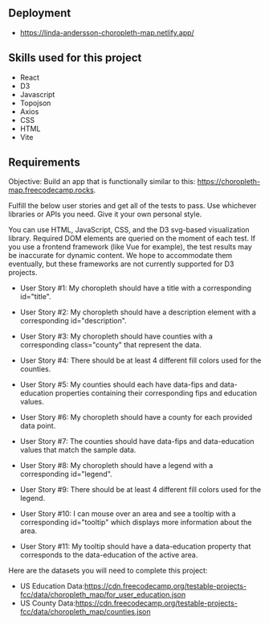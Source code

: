 ## Deployment
* https://linda-andersson-choropleth-map.netlify.app/

## Skills used for this project
* React
* D3
* Javascript
* Topojson
* Axios
* CSS
* HTML 
* Vite

## Requirements
Objective: Build an app that is functionally similar to this: https://choropleth-map.freecodecamp.rocks.

Fulfill the below user stories and get all of the tests to pass. Use whichever libraries or APIs you need. Give it your own personal style.

You can use HTML, JavaScript, CSS, and the D3 svg-based visualization library. Required DOM elements are queried on the moment of each test. If you use a frontend framework (like Vue for example), the test results may be inaccurate for dynamic content. We hope to accommodate them eventually, but these frameworks are not currently supported for D3 projects.

* User Story #1: My choropleth should have a title with a corresponding id="title".

* User Story #2: My choropleth should have a description element with a corresponding id="description".

* User Story #3: My choropleth should have counties with a corresponding class="county" that represent the data.

* User Story #4: There should be at least 4 different fill colors used for the counties.

* User Story #5: My counties should each have data-fips and data-education properties containing their corresponding fips and education values.

* User Story #6: My choropleth should have a county for each provided data point.

* User Story #7: The counties should have data-fips and data-education values that match the sample data.

* User Story #8: My choropleth should have a legend with a corresponding id="legend".

* User Story #9: There should be at least 4 different fill colors used for the legend.

* User Story #10: I can mouse over an area and see a tooltip with a corresponding id="tooltip" which displays more information about the area.

* User Story #11: My tooltip should have a data-education property that corresponds to the data-education of the active area.


Here are the datasets you will need to complete this project:
* US Education Data:https://cdn.freecodecamp.org/testable-projects-fcc/data/choropleth_map/for_user_education.json
* US County Data:https://cdn.freecodecamp.org/testable-projects-fcc/data/choropleth_map/counties.json